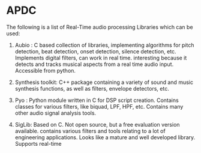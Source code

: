 # APDC
The following is a list of Real-Time audio processing Libraries which can be used:

1) Aubio : C based collection of libraries, implementing algorithms for pitch detection, beat detection, onset detection, silence detection, etc.
Implements digital filters, can work in real time. interesting because it detects and tracks musical aspects from a real time audio input. Accessible from python.

2) Synthesis toolkit:  C++ package containing a variety of sound and music synthesis functions, as well as filters, envelope detectors, etc. 

3) Pyo : Python module written in C for DSP script creation. Contains classes for various filters, like biquad, LPF, HPF, etc. 
Contains many other audio signal analysis tools.

4) SigLib: Based on C. Not open source, but a free evaluation version available. contains various filters and tools relating to a lot of engineering applications. Looks like a mature and well developed library. Supports real-time
